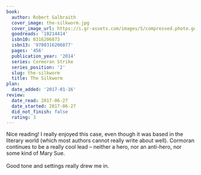 ```yaml
---
book:
  author: Robert Galbraith
  cover_image: the-silkworm.jpg
  cover_image_url: https://i.gr-assets.com/images/S/compressed.photo.goodreads.com/books/1540217126l/18214414._SX98_.jpg
  goodreads: '18214414'
  isbn10: 0316206873
  isbn13: '9780316206877'
  pages: '456'
  publication_year: '2014'
  series: Cormoran Strike
  series_position: '2'
  slug: the-silkworm
  title: The Silkworm
plan:
  date_added: '2017-01-16'
review:
  date_read: 2017-06-27
  date_started: 2017-06-27
  did_not_finish: false
  rating: 3
---
```


Nice reading! I really enjoyed this case, even though it was based in the literary world (which most authors cannot really write about well). Cormoran continues to be a really cool lead – neither a hero, nor an anti-hero, nor some kind of Mary Sue.<br /><br />Good tone and settings really drew me in.
